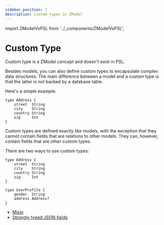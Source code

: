 ```yaml
---
sidebar_position: 7
description: Custom types in ZModel
---
```


import ZModelVsPSL from '../_components/ZModelVsPSL';

# Custom Type

<ZModelVsPSL>
Custom type is a ZModel concept and doesn't exist in PSL.
</ZModelVsPSL>

Besides models, you can also define custom types to encapsulate complex data structures. The main difference between a model and a custom type is that the latter is not backed by a database table.

Here's a simple example:

```zmodel
type Address {
    street  String
    city    String
    country String
    zip     Int
}
```

Custom types are defined exactly like models, with the exception that they cannot contain fields that are relations to other models. They can, however, contain fields that are other custom types.

There are two ways to use custom types:

```zmodel
type Address {
    street  String
    city    String
    country String
    zip     Int
}

type UserProfile {
    gender  String
    address Address?
}
```

- [Mixin](./mixin.md)
- [Strongly typed JSON fields](./strong-typed-json.md)
